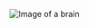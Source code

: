 ![Image of a brain](https://pbs.twimg.com/profile_images/1568107555/DefaultModeNetwork_400x400.jpeg)
